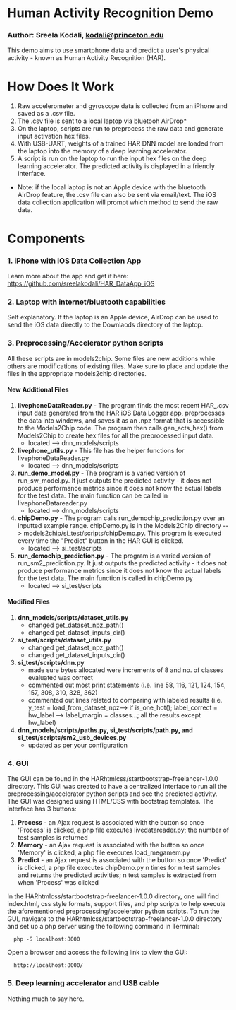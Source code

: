 # Human Activity Recognition Demo
### Author: Sreela Kodali, kodali@princeton.edu
This demo aims to use smartphone data and predict a user's physical activity - known as Human Activity Recognition (HAR).

# How Does It Work
1) Raw accelerometer and gyroscope data is collected from an iPhone and saved as a .csv file.
2) The .csv file is sent to a local laptop via bluetooh AirDrop*
3) On the laptop, scripts are run to preprocess the raw data and generate input activation hex files.
4) With USB-UART, weights of a trained HAR DNN model are loaded from the laptop into the memory of a deep learning accelerator.
5) A script is run on the laptop to run the input hex files on the deep learning accelerator. The predicted activity is displayed in a friendly interface.
* Note: if the local laptop is not an Apple device with the bluetooth AirDrop feature, the .csv file can also be sent via email/text. The iOS data collection application will prompt which method to send the raw data.

# Components
### 1. iPhone with iOS Data Collection App
Learn more about the app and get it here: https://github.com/sreelakodali/HAR_DataApp_iOS
### 2. Laptop with internet/bluetooth capabilities
Self explanatory. If the laptop is an Apple device, AirDrop can be used to send the iOS data directly to the Downlaods directory of the laptop.
### 3. Preprocessing/Accelerator python scripts
All these scripts are in models2chip. Some files are new additions while others are modifications of existing files. Make sure to place and update the files in the appropriate models2chip directories.
#### New Additional Files
1) **livephoneDataReader.py** - The program finds the most recent HAR_.csv input data generated from the HAR iOS Data Logger app,
 preprocesses the data into windows, and saves it as an .npz format that is accessible to the Models2Chip code. The program then calls gen_acts_hex() from Models2Chip to create hex files for all the preprocessed input data.
     * located —> dnn_models/scripts
2) **livephone_utils.py** - This file has the helper functions for livephoneDataReader.py
     * located —> dnn_models/scripts
3) **run_demo_model.py** - The program is a varied version of run_sw_model.py. It just outputs the predicted activity - it does not produce performance metrics since it does not know the actual labels for the test data. The main function can be called in livephoneDatareader.py
     * located —> dnn_models/scripts
4) **chipDemo.py** - The program calls run_demochip_prediction.py over an inputted example range. chipDemo.py is in the Models2Chip directory --> models2chip/si_test/scripts/chipDemo.py. This program is executed every time the "Predict" button in the HAR GUI is clicked.
     * located —> si_test/scripts
5) **run_demochip_prediction.py** - The program is a varied version of run_sm2_prediction.py. It just outputs the predicted activity - it does not produce performance metrics since it does not know the actual labels for the test data. The main function is called in chipDemo.py
     * located —> si_test/scripts
#### Modified Files
1) **dnn_models/scripts/dataset_utils.py**
    * changed get_dataset_npz_path()
    * changed get_dataset_inputs_dir()
2) **si_test/scripts/dataset_utils.py**
    * changed get_dataset_npz_path()
    * changed get_dataset_inputs_dir()
3) **si_test/scripts/dnn.py**
    * made sure bytes allocated were increments of 8 and no. of classes evaluated was correct
    * commented out most print statements (i.e. line 58, 116, 121, 124, 154, 157, 308, 310, 328, 362)
    * commented out lines related to comparing with labeled results (i.e. y_test = load_from_dataset_npz—> if is_one_hot();
label_correct = hw_label —> label_margin = classes…; all the results except hw_label)
4) **dnn_models/scripts/paths.py, si_test/scripts/path.py, and si_test/scripts/sm2_usb_devices.py**
    * updated as per your configuration

### 4. GUI
The GUI can be found in the HARhtmlcss/startbootstrap-freelancer-1.0.0 directory. 
This GUI was created to have a centralized interface to run all the preprocessing/accelerator python scripts and see the predicted activity. The GUI was designed using HTML/CSS with bootstrap templates. The interface has 3 buttons:
1) **Process** - an Ajax request is associated with the button so once 'Process' is clicked, a php file executes livedatareader.py; the number of test samples is returned
2) **Memory** - an Ajax request is associated with the button so once 'Memory' is clicked, a php file executes load_megamem.py
3) **Predict** - an Ajax request is associated with the button so once 'Predict' is clicked, a php file executes chipDemo.py n times for n test samples and returns the predicted activities; n test samples is extracted from when 'Process' was clicked

In the HARhtmlcss/startbootstrap-freelancer-1.0.0 directory, one will find index.html, css style formats, support files, and php scripts to help execute the aforementioned preprocessing/accelerator python scripts.
To run the GUI, navigate to the HARhtmlcss/startbootstrap-freelancer-1.0.0 directory and set up a php server using the following command in Terminal:
```
  php -S localhost:8000
```
Open a browser and access the following link to view the GUI:
```
  http://localhost:8000/
```
### 5. Deep learning accelerator and USB cable
Nothing much to say here.


